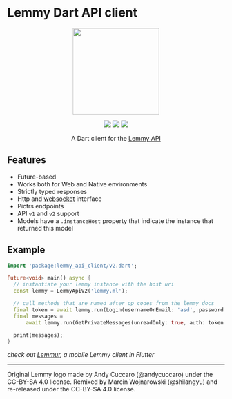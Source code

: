 # Lemmy Dart API client

<div align="center">

 <img width=200px height=200px src="https://raw.githubusercontent.com/krawieck/lemmy_api_client/master/logo.svg"/>

[![](https://img.shields.io/pub/v/lemmy_api_client.svg?logo=dart)](https://pub.dev/packages/lemmy_api_client)
[![](https://github.com/krawieck/lemmy_api_client/workflows/ci/badge.svg)](https://github.com/krawieck/lemmy_api_client/actions)
[![](https://img.shields.io/badge/style-effective_dart-40c4ff.svg)](https://pub.dev/packages/effective_dart)

A Dart client for the [Lemmy API](https://join.lemmy.ml/docs/en/contributing/websocket_http_api.html)

</div>

## Features

- Future-based
- Works both for Web and Native environments
- Strictly typed responses
- Http and [~~websocket~~](https://github.com/krawieck/lemmy_api_client/issues/4) interface
- Pictrs endpoints
- API `v1` and `v2` support
- Models have a `.instanceHost` property that indicate the instance that returned this model

## Example

```dart
import 'package:lemmy_api_client/v2.dart';

Future<void> main() async {
  // instantiate your lemmy instance with the host uri
  const lemmy = LemmyApiV2('lemmy.ml');

  // call methods that are named after op codes from the lemmy docs
  final token = await lemmy.run(Login(usernameOrEmail: 'asd', password: 'ads'));
  final messages =
      await lemmy.run(GetPrivateMessages(unreadOnly: true, auth: token.raw));

  print(messages);
}
```

_check out [Lemmur](https://github.com/krawieck/lemmur), a mobile Lemmy client in Flutter_

---

Original Lemmy logo made by Andy Cuccaro (@andycuccaro) under the CC-BY-SA 4.0 license. Remixed by Marcin Wojnarowski (@shilangyu) and re-released under the CC-BY-SA 4.0 license.

